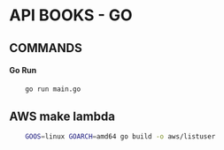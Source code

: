 # API BOOKS - GO

## COMMANDS

#### Go Run
```sh
    go run main.go
```

## AWS make lambda
```sh
    GOOS=linux GOARCH=amd64 go build -o aws/listuser
```